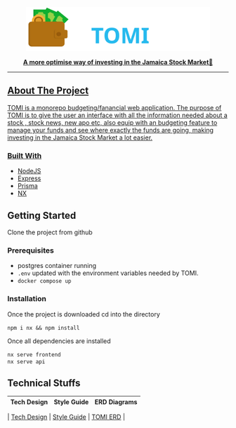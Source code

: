 <a href=""><p align="center">
<img height=100 src="https://github.com/GarretTomlin/Budgeting-web-app-monorepo/blob/main/docs/logo.svg"/>
<p align="center">
  <strong>A more optimise way of investing in the Jamaica Stock Market🚀</strong>
</p>

---

## About The Project

TOMI is a monorepo budgeting/fanancial web application. The purpose of TOMI is to give the user an interface with all the information needed about a stock , stock news, new apo etc, also equip with an budgeting feature to manage your funds and see where exactly the funds are going, making investing in the Jamaica Stock Market a lot easier.

### Built With

-   [NodeJS](https://nodejs.org)
-   [Express](https://expressjs.com)
-   [Prisma](https://www.prisma.io/)
-   [NX](https://nx.dev/)


## Getting Started

Clone the project from github 

### Prerequisites

-   postgres container running
-   `.env` updated with the environment variables needed by TOMI.
-   ```docker compose up```

### Installation

Once the project is downloaded cd into the directory

```
npm i nx && npm install
```

Once all dependencies are installed

```
nx serve frontend 
nx serve api
```

## Technical Stuffs
| Tech Design                                         | Style Guide                                                                                          | ERD Diagrams   
| :---:                                                 |     :---:                                                                                            |    :---:   | 
                                                                                                                                                                             
| [Tech Design](https://docs.google.com/document/d/1E_qgjhhpzNrEbQMEISoT0qrTQT2D5_ncMBQpo2F8dPs/edit?usp=sharing)                                     | [Style Guide](https://github.com/GarretTomlin/Budgeting-web-app-monorepo/blob/main/STYLE_GUIDE.md)    | [TOMI ERD](https://viewer.diagrams.net/?tags=%7B%7D&highlight=0000ff&edit=_blank&layers=1&nav=1#G10kC-nlMRxPI7KZhsDxwkEXpSfCWZ9Vm4)  |
